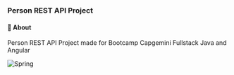 ### Person REST API Project

#### :open_book: About

Person REST API Project made for Bootcamp Capgemini Fullstack Java and Angular

![Spring](https://img.shields.io/badge/spring-%236DB33F.svg?style=for-the-badge&logo=spring&logoColor=white)
